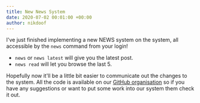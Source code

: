 ```yaml
---
title: New News System
date: 2020-07-02 00:01:00 +00:00
author: nikdoof
---
```

I've just finished implementing a new NEWS system on the system, all accessible by the `news` command from your login! 

* `news` or `news latest` will give you the latest post.
* `news read` will let you browse the last 5.

Hopefully now it'll be a little bit easier to communicate out the changes to the system. All the code is available on our [GitHub organisation](https://github.com/dimension-sh) so if you have any suggestions or want to put some work into our system them check it out.